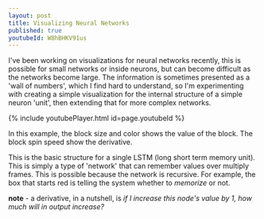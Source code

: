 ```yaml
---
layout: post
title: Visualizing Neural Networks
published: true
youtubeId: W8hBHKV91us
---
```


I've been working on visualizations for neural networks recently, this is possible for small networks or inside neurons, but can become difficult as the networks become large. The information is sometimes presented as a 'wall of numbers', which I find hard to understand, so I'm experimenting with creating a simple visualization for the internal structure of a simple neuron 'unit', then extending that for more complex networks.

{% include youtubePlayer.html id=page.youtubeId %}

In this example, the block size and color shows the value of the block. The block spin speed show the derivative. 

This is the basic structure for a single LSTM (long short term memory unit). This is simply a type of 'network' that can remember values over multiply frames. This is possible because the network is recursive. For example, the box that starts red is telling the system whether to _memorize_ or not.

**note** - a derivative, in a nutshell, is _if I increase this node's value by 1, how much will in output increase?_
